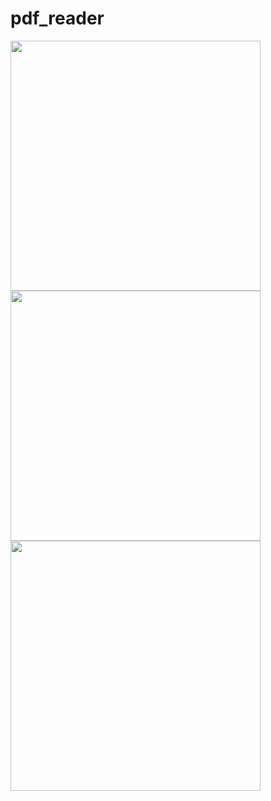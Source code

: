 # pdf_reader

<img src="https://user-images.githubusercontent.com/79628694/212727790-9b186a09-a698-48ec-9133-9361da15bafc.png" height="400">  <img src="https://user-images.githubusercontent.com/79628694/212727779-a9473f97-089c-40d4-8183-90a7d79776f7.png" height="400">
<img src="https://user-images.githubusercontent.com/79628694/212727787-365b7cb9-a10d-42e9-8eb9-06927a1ce56f.png" height="400">

